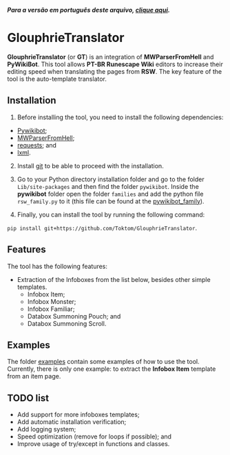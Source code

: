 _**Para a versão em português deste arquivo, [clique aqui](README-PTBR.md).**_

# GlouphrieTranslator

**GlouphrieTranslator** (or **GT**) is an integration of **MWParserFromHell** and **PyWikiBot**. This tool allows **PT-BR Runescape Wiki** editors to increase their editing speed when translating the pages from **RSW**. The key feature of the tool is the auto-template translator.

## Installation

1. Before installing the tool, you need to install the following dependencies:

- [Pywikibot](https://github.com/wikimedia/pywikibot);
- [MWParserFromHell](https://github.com/earwig/mwparserfromhell);
- [requests](https://github.com/psf/requests); and
- [lxml](https://github.com/lxml/lxml).

2. Install [git](https://git-scm.com/) to be able to proceed with the installation.

3. Go to your Python directory installation folder and go to the folder `Lib/site-packages` and then find the folder `pywikibot`. Inside the **pywikibot** folder open the folder `families` and add the python file `rsw_family.py` to it (this file can be found at the [pywikibot_family](pywikibot_family)).

4. Finally, you can install the tool by running the following command:

```pip install git+https://github.com/Toktom/GlouphrieTranslator```.

## Features

The tool has the following features:

- Extraction of the Infoboxes from the list below, besides other simple templates.
  - Infobox Item;
  - Infobox Monster;
  - Infobox Familiar;
  - Databox Summoning Pouch; and
  - Databox Summoning Scroll.

## Examples

The folder [examples](examples) contain some examples of how to use the tool. Currently, there is only one example: to extract the **Infobox Item** template from an item page.

## TODO list

- Add support for more infoboxes templates;
- Add automatic installation verification;
- Add logging system;
- Speed optimization (remove for loops if possible); and
- Improve usage of try/except in functions and classes.
